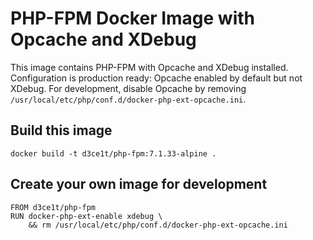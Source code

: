 # PHP-FPM Docker Image with Opcache and XDebug

This image contains PHP-FPM with Opcache and XDebug installed. Configuration is production ready: Opcache enabled by default but not XDebug. For development, disable Opcache by removing `/usr/local/etc/php/conf.d/docker-php-ext-opcache.ini`.

## Build this image
```
docker build -t d3ce1t/php-fpm:7.1.33-alpine .
```

## Create your own image for development
```docker
FROM d3ce1t/php-fpm
RUN docker-php-ext-enable xdebug \
    && rm /usr/local/etc/php/conf.d/docker-php-ext-opcache.ini
```
